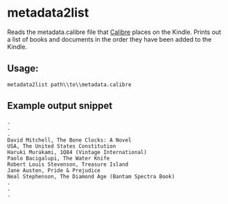# metadata2list

Reads the metadata.calibre file that [Calibre](https://calibre-ebook.com/) places on the Kindle. Prints out a list of books and documents in the order they have been added to the Kindle.

## Usage: 
```
metadata2list path\\to\\metadata.calibre
```

## Example output snippet
```
.
.
.
David Mitchell, The Bone Clocks: A Novel
USA, The United States Constitution
Haruki Murakami, 1Q84 (Vintage International)
Paolo Bacigalupi, The Water Knife
Robert Louis Stevenson, Treasure Island
Jane Austen, Pride & Prejudice
Neal Stephenson, The Diamond Age (Bantam Spectra Book)
.
.
.
```